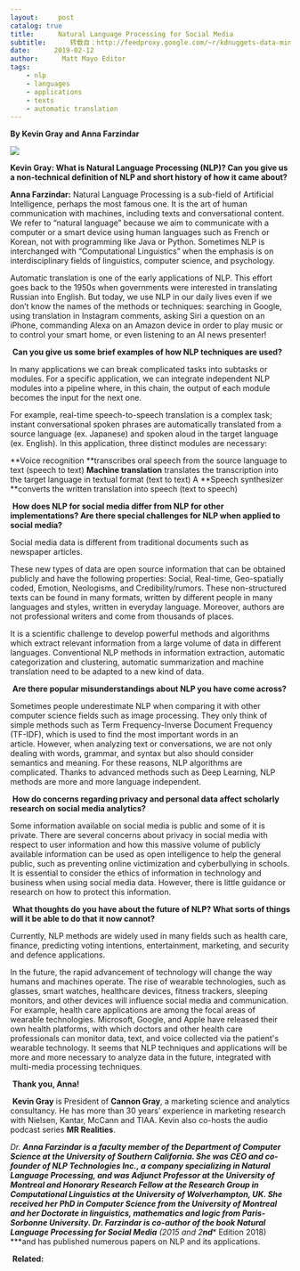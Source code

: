 ```yaml
---
layout:     post
catalog: true
title:      Natural Language Processing for Social Media
subtitle:      转载自：http://feedproxy.google.com/~r/kdnuggets-data-mining-analytics/~3/8u0eAxEGL5E/natural-language-processing-social-media.html
date:      2019-02-12
author:      Matt Mayo Editor
tags:
    - nlp
    - languages
    - applications
    - texts
    - automatic translation
---
```


**By Kevin Gray and Anna Farzindar**

![](http://feedproxy.google.com/wp-content/uploads/anna-farzindar.jpg)


**Kevin Gray: What is Natural Language Processing (NLP)? Can you give us a non-technical definition of NLP and short history of how it came about?**

**Anna Farzindar:** Natural Language Processing is a sub-field of Artificial Intelligence, perhaps the most famous one. It is the art of human communication with machines, including texts and conversational content. We refer to “natural language” because we aim to communicate with a computer or a smart device using human languages such as French or Korean, not with programming like Java or Python. Sometimes NLP is interchanged with “Computational Linguistics” when the emphasis is on interdisciplinary fields of linguistics, computer science, and psychology. 

Automatic translation is one of the early applications of NLP. This effort goes back to the 1950s when governments were interested in translating Russian into English. But today, we use NLP in our daily lives even if we don’t know the names of the methods or techniques: searching in Google, using translation in Instagram comments, asking Siri a question on an iPhone, commanding Alexa on an Amazon device in order to play music or to control your smart home, or even listening to an AI news presenter!

 **Can you give us some brief examples of how NLP techniques are used?**

In many applications we can break complicated tasks into subtasks or modules. For a specific application, we can integrate independent NLP modules into a pipeline where, in this chain, the output of each module becomes the input for the next one.

For example, real-time speech-to-speech translation is a complex task; instant conversational spoken phrases are automatically translated from a source language (ex. Japanese) and spoken aloud in the target language (ex. English). In this application, three distinct modules are necessary:

**Voice recognition **transcribes oral speech from the source language to text (speech to text)
**Machine translation** translates the transcription into the target language in textual format (text to text)
A **Speech synthesizer **converts the written translation into speech (text to speech)

 **How does NLP for social media differ from NLP for other implementations? Are there special challenges for NLP when applied to social media?**

Social media data is different from traditional documents such as newspaper articles.

These new types of data are open source information that can be obtained publicly and have the following properties: Social, Real-time, Geo-spatially coded, Emotion, Neologisms, and Credibility/rumors. These non-structured texts can be found in many formats, written by different people in many languages and styles, written in everyday language. Moreover, authors are not professional writers and come from thousands of places.

It is a scientific challenge to develop powerful methods and algorithms which extract relevant information from a large volume of data in different languages. Conventional NLP methods in information extraction, automatic categorization and clustering, automatic summarization and machine translation need to be adapted to a new kind of data. 

 **Are there popular misunderstandings about NLP you have come across?**

Sometimes people underestimate NLP when comparing it with other computer science fields such as image processing. They only think of simple methods such as Term Frequency-Inverse Document Frequency (TF-IDF), which is used to find the most important words in an article. However, when analyzing text or conversations, we are not only dealing with words, grammar, and syntax but also should consider semantics and meaning. For these reasons, NLP algorithms are complicated. Thanks to advanced methods such as Deep Learning, NLP methods are more and more language independent. 

 **How do concerns regarding privacy and personal data affect scholarly research on social media analytics?**

Some information available on social media is public and some of it is private. There are several concerns about privacy in social media with respect to user information and how this massive volume of publicly available information can be used as open intelligence to help the general public, such as preventing online victimization and cyberbullying in schools. It is essential to consider the ethics of information in technology and business when using social media data. However, there is little guidance or research on how to protect this information. 

 **What thoughts do you have about the future of NLP? What sorts of things will it be able to do that it now cannot?**

Currently, NLP methods are widely used in many fields such as health care, finance, predicting voting intentions, entertainment, marketing, and security and defence applications.

In the future, the rapid advancement of technology will change the way humans and machines operate. The rise of wearable technologies, such as glasses, smart watches, healthcare devices, fitness trackers, sleeping monitors, and other devices will influence social media and communication. For example, health care applications are among the focal areas of wearable technologies. Microsoft, Google, and Apple have released their own health platforms, with which doctors and other health care professionals can monitor data, text, and voice collected via the patient's wearable technology. It seems that NLP techniques and applications will be more and more necessary to analyze data in the future, integrated with multi-media processing techniques. 

 **Thank you, Anna!**

 **Kevin Gray** is President of **Cannon Gray**, a marketing science and analytics consultancy. He has more than 30 years’ experience in marketing research with Nielsen, Kantar, McCann and TIAA. Kevin also co-hosts the audio podcast series **MR Realities**.

**Dr. ****Anna Farzindar** is a faculty member of the Department of Computer Science at the University of Southern California. She was CEO and co-founder of NLP Technologies Inc., a company specializing in Natural Language Processing, and was Adjunct Professor at the University of Montreal and Honorary Research Fellow at the Research Group in Computational Linguistics at the University of Wolverhampton, UK. She received her PhD in Computer Science from the University of Montreal and her Doctorate in linguistics, mathematics and logic from Paris-Sorbonne University. Dr. Farzindar is co-author of the book ***Natural Language Processing for Social Media****** (2015 and 2******nd****** Edition 2018) ***and has published numerous papers on NLP and its applications.

 **Related:**



 
